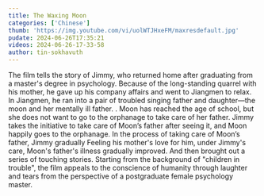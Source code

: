 ```yaml
---
title: The Waxing Moon
categories: ['Chinese']
thumb: 'https://img.youtube.com/vi/uolWTJHxeFM/maxresdefault.jpg'
pudate: 2024-06-26T17:35:21
videos: 2024-06-26-17-33-58
author: tin-sokhavuth
---
```

The film tells the story of Jimmy, who returned home after graduating from a master's degree in psychology. Because of the long-standing quarrel with his mother, he gave up his company affairs and went to Jiangmen to relax. In Jiangmen, he ran into a pair of troubled singing father and daughter—the moon and her mentally ill father. . Moon has reached the age of school, but she does not want to go to the orphanage to take care of her father. Jimmy takes the initiative to take care of Moon’s father after seeing it, and Moon happily goes to the orphanage. In the process of taking care of Moon’s father, Jimmy gradually Feeling his mother's love for him, under Jimmy's care, Moon's father's illness gradually improved. And then brought out a series of touching stories. Starting from the background of "children in trouble", the film appeals to the conscience of humanity through laughter and tears from the perspective of a postgraduate female psychology master.